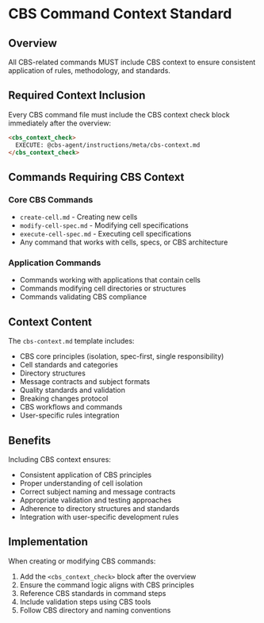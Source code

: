 # CBS Command Context Standard

## Overview

All CBS-related commands MUST include CBS context to ensure consistent application of rules, methodology, and standards.

## Required Context Inclusion

Every CBS command file must include the CBS context check block immediately after the overview:

```markdown
<cbs_context_check>
  EXECUTE: @cbs-agent/instructions/meta/cbs-context.md
</cbs_context_check>
```

## Commands Requiring CBS Context

### Core CBS Commands
- `create-cell.md` - Creating new cells
- `modify-cell-spec.md` - Modifying cell specifications
- `execute-cell-spec.md` - Executing cell specifications
- Any command that works with cells, specs, or CBS architecture

### Application Commands
- Commands working with applications that contain cells
- Commands modifying cell directories or structures
- Commands validating CBS compliance

## Context Content

The `cbs-context.md` template includes:
- CBS core principles (isolation, spec-first, single responsibility)
- Cell standards and categories
- Directory structures
- Message contracts and subject formats
- Quality standards and validation
- Breaking changes protocol
- CBS workflows and commands
- User-specific rules integration

## Benefits

Including CBS context ensures:
- Consistent application of CBS principles
- Proper understanding of cell isolation
- Correct subject naming and message contracts
- Appropriate validation and testing approaches
- Adherence to directory structures and standards
- Integration with user-specific development rules

## Implementation

When creating or modifying CBS commands:
1. Add the `<cbs_context_check>` block after the overview
2. Ensure the command logic aligns with CBS principles
3. Reference CBS standards in command steps
4. Include validation steps using CBS tools
5. Follow CBS directory and naming conventions
